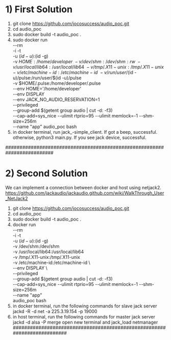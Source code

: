 # 1) First Solution

1. git clone https://github.com/jocosuccess/audio_poc.git
2. cd audio_poc
3. sudo docker build -t audio_poc .
4. sudo docker run \
    --rm \
    -i -t \
    -u $(id -u):$(id -g) \
    -v $HOME:/home/developer \
    -v /dev/shm:/dev/shm:rw \
    -v /usr/local/lib64:/usr/local/lib64 \
    -v /tmp/.X11-unix:/tmp/.X11-unix \
    -v /etc/machine-id:/etc/machine-id \
    -v /run/user/$(id -u)/pulse:/run/user/$(id -u)/pulse \
    -v $HOME/.pulse:/home/developer/.pulse \
    --env HOME='/home/developer' \
    --env DISPLAY \
    --env JACK_NO_AUDIO_RESERVATION=1 \
    --privileged \
    --group-add $(getent group audio | cut -d: -f3) \
    --cap-add=sys_nice --ulimit rtprio=95 --ulimit memlock=-1 --shm-size=256m \
    --name "app" audio_poc bash
5. in docker terminal, run jack_-simple_client. If got a beep, successful.
    otherwise, python3 main.py. If you see jack device, successful.

#########################################################################

# 2) Second Solution

We can implement a connection between docker and host using netjack2.
https://github.com/jackaudio/jackaudio.github.com/wiki/WalkThrough_User_NetJack2

1. git clone https://github.com/jocosuccess/audio_poc.git
2. cd audio_poc
3. sudo docker build -t audio_poc .
4. docker run \
    --rm \
    -i -t \
    -u $(id -u):$(id -g) \
    -v /dev/shm:/dev/shm \
    -v /usr/local/lib64:/usr/local/lib64 \
    -v /tmp/.X11-unix:/tmp/.X11-unix \
    -v /etc/machine-id:/etc/machine-id \    
    --env DISPLAY \    
    --privileged \
    --group-add $(getent group audio | cut -d: -f3) \
    --cap-add=sys_nice --ulimit rtprio=95 --ulimit memlock=-1 --shm-size=256m \
    --name "app" \
    audio_poc bash
5. in docker terminal, run the following commands for slave jack server
    jackd -R -d net -a 225.3.19.154 -p 19000    
6. in host terminal, run the following commands for master jack server
    jackd -d alsa -P merge
    open new terminal and jack_load netmanager
#########################################################################    
